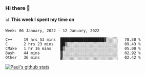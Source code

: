 ### Hi there 👋

📊 **This week I spent my time on**
<!--START_SECTION:waka-->
```text
Week: 06 January, 2022 - 12 January, 2022

C++     19 hrs 53 mins  ███████████████████▓░░░░░   78.50 % 
C       2 hrs 23 mins   ██▒░░░░░░░░░░░░░░░░░░░░░░   09.43 % 
CMake   1 hr 16 mins    █▒░░░░░░░░░░░░░░░░░░░░░░░   05.00 % 
Bash    44 mins         ▓░░░░░░░░░░░░░░░░░░░░░░░░   02.92 % 
Other   36 mins         ▓░░░░░░░░░░░░░░░░░░░░░░░░   02.42 % 
```
<!--END_SECTION:waka-->


[![Paul's github stats](https://github-readme-stats.vercel.app/api?username=mickeyouyou&theme=dracula&show_icons=true)](https://github.com/anuraghazra/github-readme-stats)
